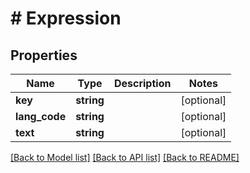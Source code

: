 # # Expression

## Properties

Name | Type | Description | Notes
------------ | ------------- | ------------- | -------------
**key** | **string** |  | [optional] 
**lang_code** | **string** |  | [optional] 
**text** | **string** |  | [optional] 

[[Back to Model list]](../../README.md#documentation-for-models) [[Back to API list]](../../README.md#documentation-for-api-endpoints) [[Back to README]](../../README.md)


